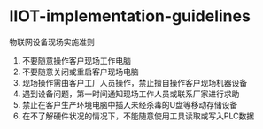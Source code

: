 # IIOT-implementation-guidelines 

物联网设备现场实施准则

1. 不要随意操作客户现场工作电脑
2. 不要随意关闭或重启客户现场电脑
3. 现场操作需由客户工厂人员操作，禁止擅自操作客户现场机器设备
4. 遇到设备问题，第一时间通知现场工作人员或联系厂家进行求助
5. 禁止在客户生产环境电脑中插入未经杀毒的U盘等移动存储设备
6. 在不了解硬件状况的情况下，不能随意使用工具读取或写入PLC数据